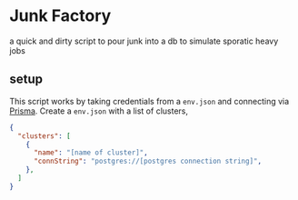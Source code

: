 # Junk Factory

a quick and dirty script to pour junk into a db to simulate sporatic heavy jobs

## setup
This script works by taking credentials from a `env.json` and connecting via [Prisma](https://www.prisma.io/).
Create a `env.json` with a list of clusters,

```json
{
  "clusters": [
    {
      "name": "[name of cluster]",
      "connString": "postgres://[postgres connection string]",
    },
  ]
}
```
